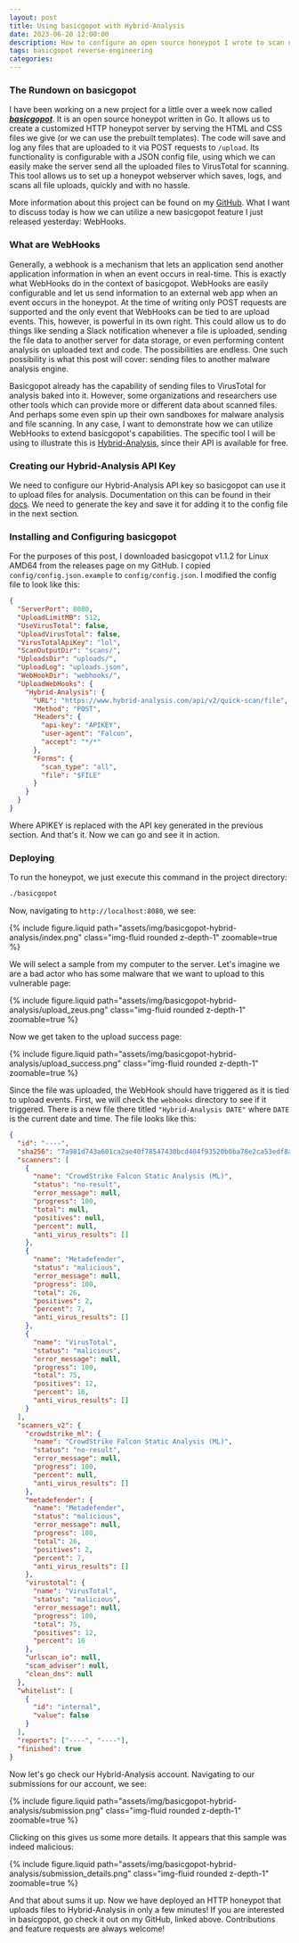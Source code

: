 ```yaml
---
layout: post
title: Using basicgopot with Hybrid-Analysis
date: 2023-06-20 12:00:00
description: How to configure an open source honeypot I wrote to scan uploaded files with Hybrid-Analysis using WebHooks.
tags: basicgopot reverse-engineering
categories:
---
```


### The Rundown on basicgopot

I have been working on a new project for a little over a week now called [**_basicgopot_**](https://github.com/morgenm/basicgopot). It is an open source honeypot written in Go. It allows us to create a customized HTTP honeypot server by serving the HTML and CSS files we give (or we can use the prebuilt templates). The code will save and log any files that are uploaded to it via POST requests to `/upload`. Its functionality is configurable with a JSON config file, using which we can easily make the server send all the uploaded files to VirusTotal for scanning. This tool allows us to set up a honeypot webserver which saves, logs, and scans all file uploads, quickly and with no hassle.

More information about this project can be found on my [GitHub](https://github.com/morgenm/basicgopot). What I want to discuss today is how we can utilize a new basicgopot feature I just released yesterday: WebHooks.

### What are WebHooks

Generally, a webhook is a mechanism that lets an application send another application information in when an event occurs in real-time. This is exactly what WebHooks do in the context of basicgopot. WebHooks are easily configurable and let us send information to an external web app when an event occurs in the honeypot. At the time of writing only POST requests are supported and the only event that WebHooks can be tied to are upload events. This, however, is powerful in its own right. This could allow us to do things like sending a Slack notification whenever a file is uploaded, sending the file data to another server for data storage, or even performing content analysis on uploaded text and code. The possibilities are endless. One such possibility is what this post will cover: sending files to another malware analysis engine.

Basicgopot already has the capability of sending files to VirusTotal for analysis baked into it. However, some organizations and researchers use other tools which can provide more or different data about scanned files. And perhaps some even spin up their own sandboxes for malware analysis and file scanning. In any case, I want to demonstrate how we can utilize WebHooks to extend basicgopot's capabilities. The specific tool I will be using to illustrate this is [Hybrid-Analysis](https://www.hybrid-analysis.com), since their API is available for free.

### Creating our Hybrid-Analysis API Key

We need to configure our Hybrid-Analysis API key so basicgopot can use it to upload files for analysis. Documentation on this can be found in their [docs](https://www.hybrid-analysis.com/docs/api/v2). We need to generate the key and save it for adding it to the config file in the next section.

### Installing and Configuring basicgopot

For the purposes of this post, I downloaded basicgopot v1.1.2 for Linux AMD64 from the releases page on my GitHub. I copied `config/config.json.example` to `config/config.json`. I modified the config file to look like this:

```json
{
  "ServerPort": 8080,
  "UploadLimitMB": 512,
  "UseVirusTotal": false,
  "UploadVirusTotal": false,
  "VirusTotalApiKey": "lol",
  "ScanOutputDir": "scans/",
  "UploadsDir": "uploads/",
  "UploadLog": "uploads.json",
  "WebHookDir": "webhooks/",
  "UploadWebHooks": {
    "Hybrid-Analysis": {
      "URL": "https://www.hybrid-analysis.com/api/v2/quick-scan/file",
      "Method": "POST",
      "Headers": {
        "api-key": "APIKEY",
        "user-agent": "Falcon",
        "accept": "*/*"
      },
      "Forms": {
        "scan_type": "all",
        "file": "$FILE"
      }
    }
  }
}
```

Where APIKEY is replaced with the API key generated in the previous section. And that's it. Now we can go and see it in action.

### Deploying

To run the honeypot, we just execute this command in the project directory:

```bash
./basicgopot
```

Now, navigating to `http://localhost:8080`, we see:

{% include figure.liquid path="assets/img/basicgopot-hybrid-analysis/index.png" class="img-fluid rounded z-depth-1" zoomable=true %}

We will select a sample from my computer to the server. Let's imagine we are a bad actor who has some malware that we want to upload to this vulnerable page:

{% include figure.liquid path="assets/img/basicgopot-hybrid-analysis/upload_zeus.png" class="img-fluid rounded z-depth-1" zoomable=true %}

Now we get taken to the upload success page:

{% include figure.liquid path="assets/img/basicgopot-hybrid-analysis/upload_success.png" class="img-fluid rounded z-depth-1" zoomable=true %}

Since the file was uploaded, the WebHook should have triggered as it is tied to upload events. First, we will check the `webhooks` directory to see if it triggered. There is a new file there titled `"Hybrid-Analysis DATE"` where `DATE` is the current date and time. The file looks like this:

```json
{
  "id": "----",
  "sha256": "7a981d743a601ca2ae40f78547430bcd404f93520b0ba78e2ca53edf8a0f31f0",
  "scanners": [
    {
      "name": "CrowdStrike Falcon Static Analysis (ML)",
      "status": "no-result",
      "error_message": null,
      "progress": 100,
      "total": null,
      "positives": null,
      "percent": null,
      "anti_virus_results": []
    },
    {
      "name": "Metadefender",
      "status": "malicious",
      "error_message": null,
      "progress": 100,
      "total": 26,
      "positives": 2,
      "percent": 7,
      "anti_virus_results": []
    },
    {
      "name": "VirusTotal",
      "status": "malicious",
      "error_message": null,
      "progress": 100,
      "total": 75,
      "positives": 12,
      "percent": 16,
      "anti_virus_results": []
    }
  ],
  "scanners_v2": {
    "crowdstrike_ml": {
      "name": "CrowdStrike Falcon Static Analysis (ML)",
      "status": "no-result",
      "error_message": null,
      "progress": 100,
      "percent": null,
      "anti_virus_results": []
    },
    "metadefender": {
      "name": "Metadefender",
      "status": "malicious",
      "error_message": null,
      "progress": 100,
      "total": 26,
      "positives": 2,
      "percent": 7,
      "anti_virus_results": []
    },
    "virustotal": {
      "name": "VirusTotal",
      "status": "malicious",
      "error_message": null,
      "progress": 100,
      "total": 75,
      "positives": 12,
      "percent": 16
    },
    "urlscan_io": null,
    "scam_adviser": null,
    "clean_dns": null
  },
  "whitelist": [
    {
      "id": "internal",
      "value": false
    }
  ],
  "reports": ["----", "----"],
  "finished": true
}
```

Now let's go check our Hybrid-Analysis account. Navigating to our submissions for our account, we see:

{% include figure.liquid path="assets/img/basicgopot-hybrid-analysis/submission.png" class="img-fluid rounded z-depth-1" zoomable=true %}

Clicking on this gives us some more details. It appears that this sample was indeed malicious:

{% include figure.liquid path="assets/img/basicgopot-hybrid-analysis/submission_details.png" class="img-fluid rounded z-depth-1" zoomable=true %}

And that about sums it up. Now we have deployed an HTTP honeypot that uploads files to Hybrid-Analysis in only a few minutes! If you are interested in basicgopot, go check it out on my GitHub, linked above. Contributions and feature requests are always welcome!
